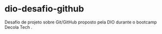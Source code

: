 # dio-desafio-github
Desafio de projeto sobre Git/GitHub proposto pela DIO durante o bootcamp Decola Tech .
